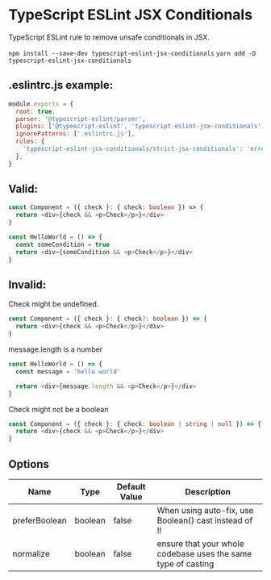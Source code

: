 # TypeScript ESLint JSX Conditionals

TypeScript ESLint rule to remove unsafe conditionals in JSX.

`npm install --save-dev typescript-eslint-jsx-conditionals`
`yarn add -D typescript-eslint-jsx-conditionals`

## .eslintrc.js example:

```js
module.exports = {
  root: true,
  parser: '@typescript-eslint/parser',
  plugins: ['@typescript-eslint', 'typescript-eslint-jsx-conditionals'],
  ignorePatterns: ['.eslintrc.js'],
  rules: {
    'typescript-eslint-jsx-conditionals/strict-jsx-conditionals': 'error',
  },
}
```

## Valid:

```ts
const Component = ({ check }: { check: boolean }) => {
  return <div>{check && <p>Check</p>}</div>
}
```

```ts
const HelloWorld = () => {
  const someCondition = true
  return <div>{someCondition && <p>Check</p>}</div>
}
```

## Invalid:

Check might be undefined.

```ts
const Component = ({ check }: { check?: boolean }) => {
  return <div>{check && <p>Check</p>}</div>
}
```

message.length is a number

```ts
const HelloWorld = () => {
  const message = 'hello world'

  return <div>{message.length && <p>Check</p>}</div>
}
```

Check might not be a boolean

```ts
const Component = ({ check }: { check: boolean | string | null }) => {
  return <div>{check && <p>Check</p>}</div>
}
```

## Options

| Name          | Type    | Default Value | Description                                                   |
| ------------- | ------- | ------------- | ------------------------------------------------------------- |
| preferBoolean | boolean | false         | When using auto-fix, use Boolean() cast instead of !!         |
| normalize     | boolean | false         | ensure that your whole codebase uses the same type of casting |
